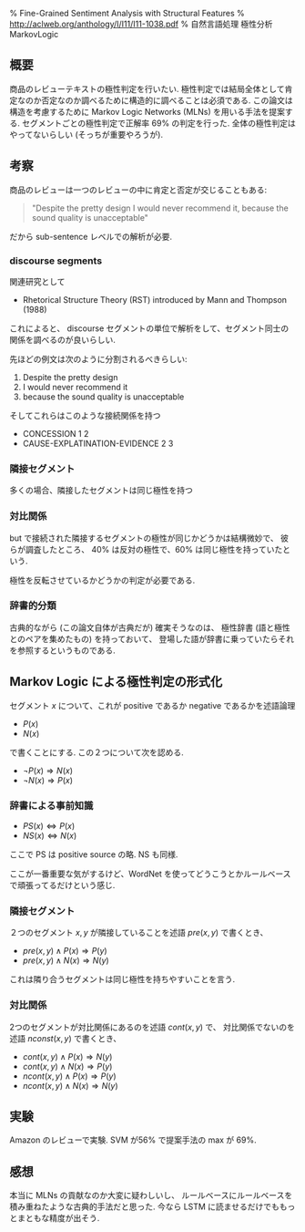 % Fine-Grained Sentiment Analysis with Structural Features
% http://aclweb.org/anthology/I/I11/I11-1038.pdf
% 自然言語処理 極性分析 MarkovLogic

## 概要

商品のレビューテキストの極性判定を行いたい.
極性判定では結局全体として肯定なのか否定なのか調べるために構造的に調べることは必須である.
この論文は構造を考慮するために
Markov Logic Networks (MLNs) を用いる手法を提案する.
セグメントごとの極性判定で正解率 69% の判定を行った.
全体の極性判定はやってないらしい (そっちが重要やろうが).

## 考察

商品のレビューは一つのレビューの中に肯定と否定が交じることもある:

> "Despite the pretty design I would never recommend it,
> because the sound quality is unacceptable"

だから sub-sentence レベルでの解析が必要.

### discourse segments

関連研究として

- Rhetorical Structure Theory (RST) introduced by Mann and Thompson (1988)

これによると、
discourse セグメントの単位で解析をして、セグメント同士の関係を調べるのが良いらしい.

先ほどの例文は次のように分割されるべきらしい:

1. Despite the pretty design
2. I would never recommend it
3. because the sound quality is unacceptable

そしてこれらはこのような接続関係を持つ

- CONCESSION 1 2
- CAUSE-EXPLATINATION-EVIDENCE 2 3

### 隣接セグメント

多くの場合、隣接したセグメントは同じ極性を持つ

### 対比関係

but で接続された隣接するセグメントの極性が同じかどうかは結構微妙で、
彼らが調査したところ、
40% は反対の極性で、60% は同じ極性を持っていたという.

極性を反転させているかどうかの判定が必要である.

### 辞書的分類

古典的ながら (この論文自体が古典だが) 確実そうなのは、
極性辞書 (語と極性とのペアを集めたもの) を持っておいて、
登場した語が辞書に乗っていたらそれを参照するというものである.

## Markov Logic による極性判定の形式化

セグメント $x$ について、これが positive であるか negative であるかを述語論理

- $P(x)$
- $N(x)$

で書くことにする.
この２つについて次を認める.

- $\lnot P(x) \Rightarrow N(x)$
- $\lnot N(x) \Rightarrow P(x)$

### 辞書による事前知識

- $PS(x) \iff P(x)$
- $NS(x) \iff N(x)$

ここで PS は positive source の略.
NS も同様.

ここが一番重要な気がするけど、WordNet を使ってどうこうとかルールベースで頑張ってるだけという感じ.

### 隣接セグメント

２つのセグメント $x, y$ が隣接していることを述語 $pre(x,y)$ で書くとき、

- $pre(x,y) \land P(x) \Rightarrow P(y)$
- $pre(x,y) \land N(x) \Rightarrow N(y)$

これは隣り合うセグメントは同じ極性を持ちやすいことを言う.

### 対比関係

2つのセグメントが対比関係にあるのを述語 $cont(x,y)$ で、
対比関係でないのを述語 $nconst(x,y)$ で書くとき、

- $cont(x,y) \land P(x) \Rightarrow N(y)$
- $cont(x,y) \land N(x) \Rightarrow P(y)$
- $ncont(x,y) \land P(x) \Rightarrow P(y)$
- $ncont(x,y) \land N(x) \Rightarrow N(y)$


## 実験

Amazon のレビューで実験.
SVM が56% で提案手法の max が 69%.

## 感想

本当に MLNs の貢献なのか大変に疑わしいし、
ルールベースにルールベースを積み重ねたような古典的手法だと思った.
今なら LSTM に読ませるだけでももっとまともな精度が出そう.

